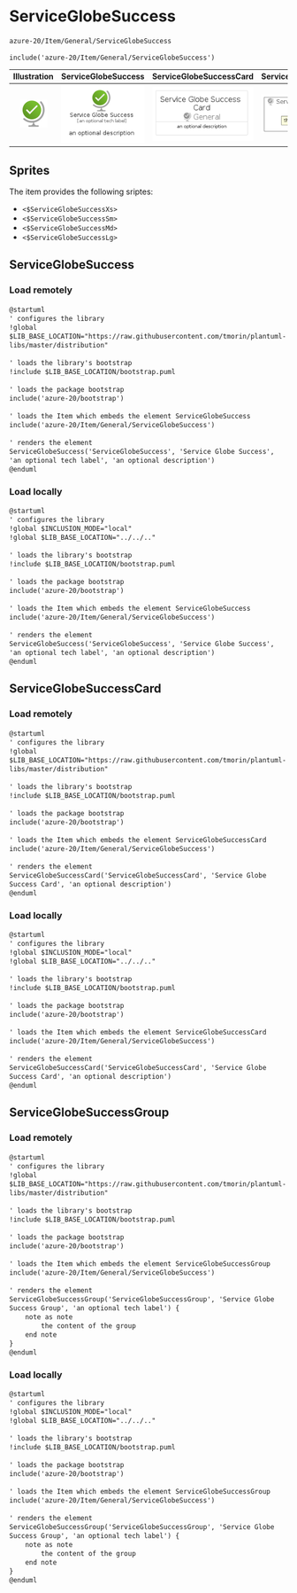 # ServiceGlobeSuccess


```text
azure-20/Item/General/ServiceGlobeSuccess
```

```text
include('azure-20/Item/General/ServiceGlobeSuccess')
```



| Illustration | ServiceGlobeSuccess | ServiceGlobeSuccessCard | ServiceGlobeSuccessGroup |
| :---: | :---: | :---: | :---: |
| ![illustration for Illustration](../../../azure-20/Item/General/ServiceGlobeSuccess.png) | ![illustration for ServiceGlobeSuccess](../../../azure-20/Item/General/ServiceGlobeSuccess.Local.png) | ![illustration for ServiceGlobeSuccessCard](../../../azure-20/Item/General/ServiceGlobeSuccessCard.Local.png) | ![illustration for ServiceGlobeSuccessGroup](../../../azure-20/Item/General/ServiceGlobeSuccessGroup.Local.png) |



## Sprites
The item provides the following sriptes:

- `<$ServiceGlobeSuccessXs>`
- `<$ServiceGlobeSuccessSm>`
- `<$ServiceGlobeSuccessMd>`
- `<$ServiceGlobeSuccessLg>`





## ServiceGlobeSuccess

### Load remotely
```plantuml
@startuml
' configures the library
!global $LIB_BASE_LOCATION="https://raw.githubusercontent.com/tmorin/plantuml-libs/master/distribution"

' loads the library's bootstrap
!include $LIB_BASE_LOCATION/bootstrap.puml

' loads the package bootstrap
include('azure-20/bootstrap')

' loads the Item which embeds the element ServiceGlobeSuccess
include('azure-20/Item/General/ServiceGlobeSuccess')

' renders the element
ServiceGlobeSuccess('ServiceGlobeSuccess', 'Service Globe Success', 'an optional tech label', 'an optional description')
@enduml
```

### Load locally
```plantuml
@startuml
' configures the library
!global $INCLUSION_MODE="local"
!global $LIB_BASE_LOCATION="../../.."

' loads the library's bootstrap
!include $LIB_BASE_LOCATION/bootstrap.puml

' loads the package bootstrap
include('azure-20/bootstrap')

' loads the Item which embeds the element ServiceGlobeSuccess
include('azure-20/Item/General/ServiceGlobeSuccess')

' renders the element
ServiceGlobeSuccess('ServiceGlobeSuccess', 'Service Globe Success', 'an optional tech label', 'an optional description')
@enduml
```

## ServiceGlobeSuccessCard

### Load remotely
```plantuml
@startuml
' configures the library
!global $LIB_BASE_LOCATION="https://raw.githubusercontent.com/tmorin/plantuml-libs/master/distribution"

' loads the library's bootstrap
!include $LIB_BASE_LOCATION/bootstrap.puml

' loads the package bootstrap
include('azure-20/bootstrap')

' loads the Item which embeds the element ServiceGlobeSuccessCard
include('azure-20/Item/General/ServiceGlobeSuccess')

' renders the element
ServiceGlobeSuccessCard('ServiceGlobeSuccessCard', 'Service Globe Success Card', 'an optional description')
@enduml
```

### Load locally
```plantuml
@startuml
' configures the library
!global $INCLUSION_MODE="local"
!global $LIB_BASE_LOCATION="../../.."

' loads the library's bootstrap
!include $LIB_BASE_LOCATION/bootstrap.puml

' loads the package bootstrap
include('azure-20/bootstrap')

' loads the Item which embeds the element ServiceGlobeSuccessCard
include('azure-20/Item/General/ServiceGlobeSuccess')

' renders the element
ServiceGlobeSuccessCard('ServiceGlobeSuccessCard', 'Service Globe Success Card', 'an optional description')
@enduml
```

## ServiceGlobeSuccessGroup

### Load remotely
```plantuml
@startuml
' configures the library
!global $LIB_BASE_LOCATION="https://raw.githubusercontent.com/tmorin/plantuml-libs/master/distribution"

' loads the library's bootstrap
!include $LIB_BASE_LOCATION/bootstrap.puml

' loads the package bootstrap
include('azure-20/bootstrap')

' loads the Item which embeds the element ServiceGlobeSuccessGroup
include('azure-20/Item/General/ServiceGlobeSuccess')

' renders the element
ServiceGlobeSuccessGroup('ServiceGlobeSuccessGroup', 'Service Globe Success Group', 'an optional tech label') {
    note as note
        the content of the group
    end note
}
@enduml
```

### Load locally
```plantuml
@startuml
' configures the library
!global $INCLUSION_MODE="local"
!global $LIB_BASE_LOCATION="../../.."

' loads the library's bootstrap
!include $LIB_BASE_LOCATION/bootstrap.puml

' loads the package bootstrap
include('azure-20/bootstrap')

' loads the Item which embeds the element ServiceGlobeSuccessGroup
include('azure-20/Item/General/ServiceGlobeSuccess')

' renders the element
ServiceGlobeSuccessGroup('ServiceGlobeSuccessGroup', 'Service Globe Success Group', 'an optional tech label') {
    note as note
        the content of the group
    end note
}
@enduml
```

